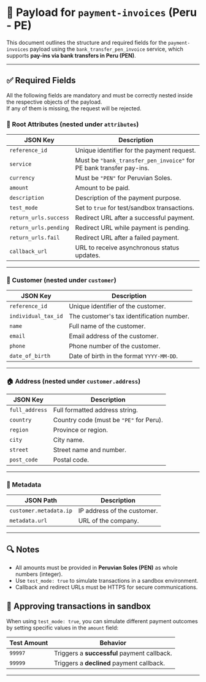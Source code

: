 # 📄 Payload for `payment-invoices` (Peru - PE)

This document outlines the structure and required fields for the `payment-invoices` payload using the `bank_transfer_pen_invoice` service, which supports **pay-ins via bank transfers in Peru (PEN)**.

---

## ✅ Required Fields

All the following fields are mandatory and must be correctly nested inside the respective objects of the payload.  
If any of them is missing, the request will be rejected.

### 🧾 Root Attributes (nested under `attributes`)

| JSON Key              | Description                                                         |
| --------------------- | ------------------------------------------------------------------- |
| `reference_id`        | Unique identifier for the payment request.                          |
| `service`             | Must be `"bank_transfer_pen_invoice"` for PE bank transfer pay-ins. |
| `currency`            | Must be `"PEN"` for Peruvian Soles.                                 |
| `amount`              | Amount to be paid.                                                  |
| `description`         | Description of the payment purpose.                                 |
| `test_mode`           | Set to `true` for test/sandbox transactions.                        |
| `return_urls.success` | Redirect URL after a successful payment.                            |
| `return_urls.pending` | Redirect URL while payment is pending.                              |
| `return_urls.fail`    | Redirect URL after a failed payment.                                |
| `callback_url`        | URL to receive asynchronous status updates.                         |

---

### 👤 Customer (nested under `customer`)

| JSON Key            | Description                               |
| ------------------- | ----------------------------------------- |
| `reference_id`      | Unique identifier of the customer.        |
| `individual_tax_id` | The customer's tax identification number. |
| `name`              | Full name of the customer.                |
| `email`             | Email address of the customer.            |
| `phone`             | Phone number of the customer.             |
| `date_of_birth`     | Date of birth in the format `YYYY-MM-DD`. |

---

### 🏠 Address (nested under `customer.address`)

| JSON Key       | Description                             |
| -------------- | --------------------------------------- |
| `full_address` | Full formatted address string.          |
| `country`      | Country code (must be `"PE"` for Peru). |
| `region`       | Province or region.                     |
| `city`         | City name.                              |
| `street`       | Street name and number.                 |
| `post_code`    | Postal code.                            |

---

### 🧩 Metadata

| JSON Path              | Description                 |
| ---------------------- | --------------------------- |
| `customer.metadata.ip` | IP address of the customer. |
| `metadata.url`         | URL of the company.         |

---

## 🔍 Notes

- All amounts must be provided in **Peruvian Soles (PEN)** as whole numbers (integer).
- Use `test_mode: true` to simulate transactions in a sandbox environment.
- Callback and redirect URLs must be HTTPS for secure communications.

## 🎯 Approving transactions in sandbox

When using `test_mode: true`, you can simulate different payment outcomes by setting specific values in the `amount` field:

| Test Amount | Behavior                                    |
| ----------- | ------------------------------------------- |
| `99997`     | Triggers a **successful** payment callback. |
| `99999`     | Triggers a **declined** payment callback.   |

---
